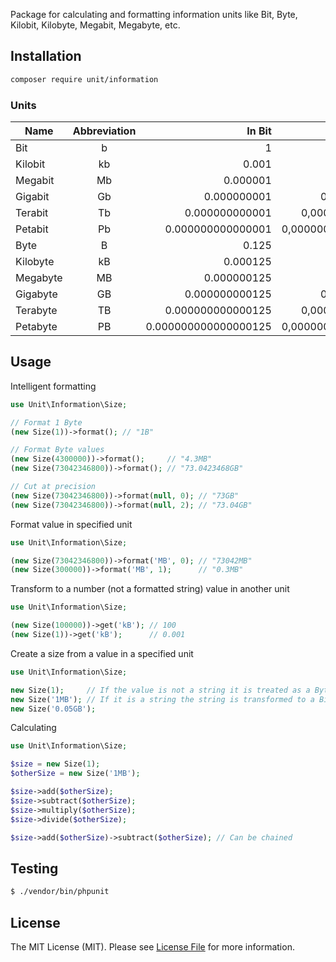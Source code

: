 Package for calculating and formatting information units like Bit, Byte, Kilobit, Kilobyte, Megabit, Megabyte, etc.

## Installation

```bash
composer require unit/information
```

### Units
| Name     | Abbreviation | In Bit               | In Byte           |
| -------- |:------------:| --------------------:| -----------------:|
| Bit      | b            | 1                    | 8                 |
| Kilobit  | kb           | 0.001                | 0,008             |
| Megabit  | Mb           | 0.000001             | 0,000008          |
| Gigabit  | Gb           | 0.000000001          | 0,000000008       |
| Terabit  | Tb           | 0.000000000001       | 0,000000000008    |
| Petabit  | Pb           | 0.000000000000001    | 0,000000000000008 |
| Byte     | B            | 0.125                | 1                 |
| Kilobyte | kB           | 0.000125             | 0,001             |
| Megabyte | MB           | 0.000000125          | 0,000001          |
| Gigabyte | GB           | 0.000000000125       | 0,000000001       |
| Terabyte | TB           | 0.000000000000125    | 0,000000000001    |
| Petabyte | PB           | 0.000000000000000125 | 0,000000000000001 |

## Usage
Intelligent formatting
```php
use Unit\Information\Size;

// Format 1 Byte
(new Size(1))->format(); // "1B"

// Format Byte values
(new Size(4300000))->format();     // "4.3MB"
(new Size(73042346800))->format(); // "73.0423468GB"

// Cut at precision
(new Size(73042346800))->format(null, 0); // "73GB"
(new Size(73042346800))->format(null, 2); // "73.04GB"
```

Format value in specified unit
```php
use Unit\Information\Size;

(new Size(73042346800))->format('MB', 0); // "73042MB"
(new Size(300000))->format('MB', 1);      // "0.3MB"
```

Transform to a number (not a formatted string) value in another unit
```php
use Unit\Information\Size;

(new Size(100000))->get('kB'); // 100
(new Size(1))->get('kB');      // 0.001
```

Create a size from a value in a specified unit
```php
use Unit\Information\Size;

new Size(1);     // If the value is not a string it is treated as a Byte value which is transformed to a Bit value internally
new Size('1MB'); // If it is a string the string is transformed to a Bit value intelligently
new Size('0.05GB');
```

Calculating
```php
use Unit\Information\Size;

$size = new Size(1);
$otherSize = new Size('1MB');

$size->add($otherSize);
$size->subtract($otherSize);
$size->multiply($otherSize);
$size->divide($otherSize);

$size->add($otherSize)->subtract($otherSize); // Can be chained
```

## Testing

``` bash
$ ./vendor/bin/phpunit
```

## License

The MIT License (MIT). Please see [License File](https://github.com/unit/information-unit/blob/master/LICENSE) for more information.
